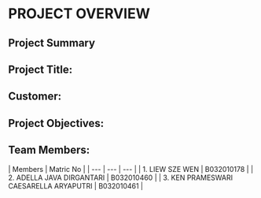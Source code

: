 # PROJECT OVERVIEW
## Project Summary
## Project Title:
## Customer:
## Project Objectives:
## Team Members:
| Members | Matric No |
| --- | --- | --- |
| 1. LIEW SZE WEN | B032010178 |
| 2. ADELLA JAVA DIRGANTARI | B032010460 |
| 3. KEN PRAMESWARI CAESARELLA ARYAPUTRI | B032010461 |
